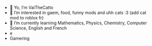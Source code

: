- 👋 Yo, I’m VaiTheCatto
- 👀 I’m interested in gaem, food, funny mods and uhh cats :3 (add cat mod to roblox fr)
- 🌱 I’m currently learning Mathematics, Physics, Chemistry, Computer Science, English and French
- e
- Gamering
<!---
VaiTheCatto/VaiTheCatto is a ✨ special ✨ repository because its `README.md` (this file) appears on your GitHub profile.
You can click the Preview link to take a look at your changes.
--->
